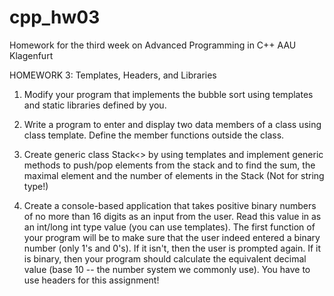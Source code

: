 # cpp_hw03

Homework for the third week on Advanced Programming in C++ AAU Klagenfurt

HOMEWORK 3: Templates, Headers, and Libraries

1. Modify your program that implements the bubble sort using templates and static libraries
  defined by you.
  
2. Write a program to enter and display two data members of a class using class template. Define the member functions outside the class.

3. Create generic class Stack<> by using templates and implement generic methods to push/pop elements from the stack and to find the sum, the maximal element and the number of elements in the Stack (Not for string type!)

4. Create a console-based application that takes positive binary numbers of no more than 16 digits as an input from the user. Read this value in as an int/long int type value (you can use templates). 
The first function of your program will be to make sure that the user indeed entered a binary number (only 1's and 0's). 
If it isn't, then the user is prompted again. 
If it is binary, then your program should calculate the equivalent decimal value (base 10 -- the number system we commonly use). 
You have to use headers for this assignment!

